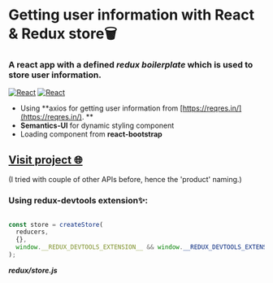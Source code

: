 # Getting user information with React & Redux store🗑️

### A react app with a defined *redux boilerplate* which is used to store user information. 
<a href="#"><img alt="React" src="https://img.shields.io/badge/React%20-%2320232a.svg?logo=react&logoColor=%2361DAFB"></a>
<a href="#"><img alt="React" src="https://img.shields.io/badge/Redux%20-black.svg?logo=redux&logoColor=purple"></a>

- Using **axios for getting user information from [https://reqres.in/](https://reqres.in/). **
- **Semantics-UI** for dynamic styling component 
- Loading component from **react-bootstrap** 

## [Visit project 🌐](https://the-awesome-aishanipach-site.netlify.app/)

(I tried with couple of other APIs before, hence the 'product' naming.)



### Using redux-devtools extension✨:
``` javascript

const store = createStore(
  reducers,
  {},
  window.__REDUX_DEVTOOLS_EXTENSION__ && window.__REDUX_DEVTOOLS_EXTENSION__()
);
```
***redux/store.js***

